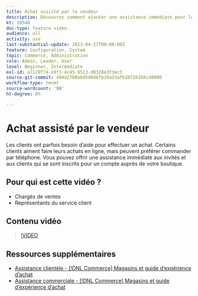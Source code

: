 ```yaml
---
title: Achat assisté par le vendeur
description: Découvrez comment ajouter une assistance immédiate pour les invités et les clients qui se sont inscrits à un compte dans votre boutique.
kt: 10548
doc-type: feature video
audience: all
activity: use
last-substantial-update: 2023-04-27T00:00:00Z
feature: Configuration, System
topic: Commerce, Administration
role: Admin, Leader, User
level: Beginner, Intermediate
exl-id: a7129f74-e9f1-4c45-9513-d0328e3f3ec3
source-git-commit: 404d2708a6d540d6fb19a33afb20726356cd8000
workflow-type: tm+mt
source-wordcount: '98'
ht-degree: 0%

---
```


# Achat assisté par le vendeur

Les clients ont parfois besoin d’aide pour effectuer un achat. Certains clients aiment faire leurs achats en ligne, mais peuvent préférer commander par téléphone. Vous pouvez offrir une assistance immédiate aux invités et aux clients qui se sont inscrits pour un compte auprès de votre boutique.

## Pour qui est cette vidéo ?

- Chargés de ventes
- Représentants du service client

## Contenu vidéo

>[!VIDEO](https://video.tv.adobe.com/v/343662?quality=12&learn=on)

## Ressources supplémentaires

- [ Assistance clientèle - [!DNL Commerce] Magasins et guide d’expérience d’achat](https://experienceleague.adobe.com/docs/commerce-admin/customers/customer-accounts/manage/login-as-customer.html)
- [Assistance commerciale - [!DNL Commerce] Magasins et guide d’expérience d’achat](https://experienceleague.adobe.com/docs/commerce-admin/stores-sales/introduction.html#shopping-assistance)
